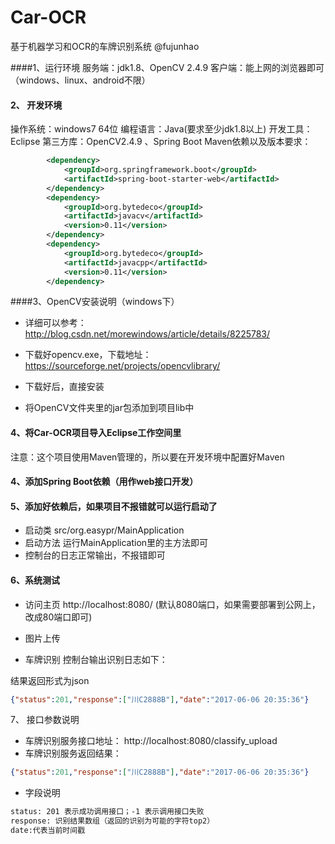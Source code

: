 # Car-OCR
基于机器学习和OCR的车牌识别系统 @fujunhao

####1、运行环境
服务端：jdk1.8、OpenCV 2.4.9
客户端：能上网的浏览器即可（windows、linux、android不限）
#### 2、 开发环境
操作系统：windows7 64位
编程语言：Java(要求至少jdk1.8以上)
开发工具：Eclipse
第三方库：OpenCV2.4.9  、Spring Boot
Maven依赖以及版本要求：
```xml
		<dependency>
			<groupId>org.springframework.boot</groupId>
			<artifactId>spring-boot-starter-web</artifactId>
		</dependency>
		<dependency>
			<groupId>org.bytedeco</groupId>
			<artifactId>javacv</artifactId>
			<version>0.11</version>
		</dependency>
		<dependency>
			<groupId>org.bytedeco</groupId>
			<artifactId>javacpp</artifactId>
			<version>0.11</version>
		</dependency>
```
####3、OpenCV安装说明（windows下）
- 详细可以参考：http://blog.csdn.net/morewindows/article/details/8225783/
- 下载好opencv.exe，下载地址：https://sourceforge.net/projects/opencvlibrary/

- 下载好后，直接安装

- 将OpenCV文件夹里的jar包添加到项目lib中

#### 4、将Car-OCR项目导入Eclipse工作空间里

注意：这个项目使用Maven管理的，所以要在开发环境中配置好Maven
#### 4、添加Spring Boot依赖（用作web接口开发）

#### 5、添加好依赖后，如果项目不报错就可以运行启动了
- 启动类 src/org.easypr/MainApplication
- 启动方法 运行MainApplication里的主方法即可
- 控制台的日志正常输出，不报错即可


#### 6、系统测试
- 访问主页
http://localhost:8080/ (默认8080端口，如果需要部署到公网上，改成80端口即可)

-  图片上传

- 车牌识别
控制台输出识别日志如下：

结果返回形式为json

```json
{"status":201,"response":["川C2888B"],"date":"2017-06-06 20:35:36"}
```
7、 接口参数说明
- 车牌识别服务接口地址：
http://localhost:8080/classify_upload
- 车牌识别服务返回结果：
```json
{"status":201,"response":["川C2888B"],"date":"2017-06-06 20:35:36"}
```
- 字段说明
```xml
status: 201 表示成功调用接口；-1 表示调用接口失败
response: 识别结果数组（返回的识别为可能的字符top2）
date:代表当前时间戳
```
